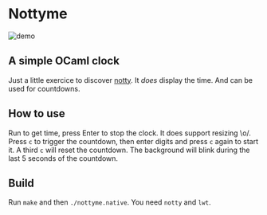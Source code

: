 # Nottyme

![demo](https://tyruiop.org/~tyruiop/demo2.gif)

## A simple OCaml clock

Just a little exercice to discover [notty](http://pqwy.github.io/notty/). It *does* display the time. And can be used for countdowns.

## How to use

Run to get time, press Enter to stop the clock. It does support resizing \o/. Press `c` to trigger the countdown, then enter digits and press `c` again to start it. A third `c` will reset the countdown. The background will blink during the last 5 seconds of the countdown.

## Build

Run `make` and then `./nottyme.native`. You need `notty` and `lwt`.
